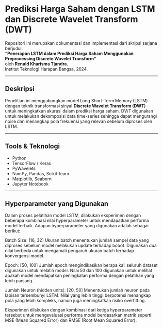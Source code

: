 # Prediksi Harga Saham dengan LSTM dan Discrete Wavelet Transform (DWT)

Repositori ini merupakan dokumentasi dan implementasi dari skripsi sarjana berjudul:  
**“Penerapan LSTM dalam Prediksi Harga Saham Menggunakan Preprocessing Discrete Wavelet Transform”**  
oleh **Renald Kharisma Tjandra**,  
Institut Teknologi Harapan Bangsa, 2024.

---

## Deskripsi 

Penelitian ini menggabungkan model Long Short-Term Memory (LSTM) dengan teknik transformasi sinyal **Discrete Wavelet Transform (DWT)** untuk meningkatkan akurasi dalam prediksi harga saham. DWT digunakan untuk melakukan dekomposisi data time-series sehingga dapat mengurangi noise dan menangkap pola frekuensi yang relevan sebelum diproses oleh LSTM.

---

## Tools & Teknologi

- Python
- TensorFlow / Keras
- PyWavelets
- NumPy, Pandas, Scikit-learn
- Matplotlib, Seaborn
- Jupyter Notebook

--- 
## Hyperparameter yang Digunakan

Dalam proses pelatihan model LSTM, dilakukan eksperimen dengan beberapa kombinasi nilai hyperparameter untuk mendapatkan performa model terbaik. Adapun hyperparameter yang digunakan adalah sebagai berikut:

Batch Size: [16, 32]
Ukuran batch menentukan jumlah sampel data yang diproses sebelum model melakukan update terhadap bobot. Digunakan dua nilai berbeda untuk mengamati pengaruh ukuran batch terhadap konvergensi model.

Epoch: [50, 100]
Jumlah epoch mengindikasikan berapa kali seluruh dataset digunakan untuk melatih model. Nilai 50 dan 100 digunakan untuk melihat apakah model mendapatkan peningkatan performa dengan pelatihan yang lebih panjang.

Jumlah Neuron (hidden units): [20, 50]
Menentukan jumlah neuron pada lapisan tersembunyi LSTM. Nilai yang lebih tinggi berpotensi menangkap pola yang lebih kompleks, namun juga meningkatkan risiko overfitting.

Eksperimen dilakukan dengan kombinasi dari ketiga hyperparameter tersebut untuk mengevaluasi performa model berdasarkan metrik seperti MSE (Mean Squared Error) dan RMSE (Root Mean Squared Error).


